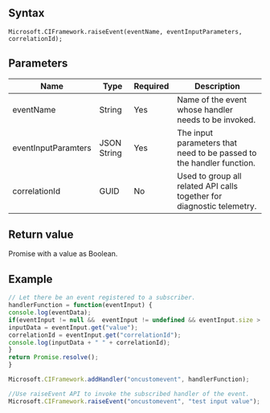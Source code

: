 ## Syntax

`Microsoft.CIFramework.raiseEvent(eventName, eventInputParameters, correlationId);`

## Parameters

| Name                 | Type   | Required | Description    |
|------                |------  |----------|-------------   |
| eventName            | String | Yes      | Name of the event whose handler needs to be invoked. |
| eventInputParamters  | JSON String | Yes      | The input parameters that need to be passed to the handler function. |
| correlationId        | GUID   | No       |  Used to group all related API calls together for diagnostic telemetry.  |

## Return value

Promise with a value as Boolean.

## Example

```JavaScript
// Let there be an event registered to a subscriber.
handlerFunction = function(eventInput) {
console.log(eventData);
if(eventInput != null &&  eventInput != undefined && eventInput.size > 0) {
inputData = eventInput.get("value");
correlationId = eventInput.get("correlationId");
console.log(inputData + " " + correlationId);
}
return Promise.resolve();
}

Microsoft.CIFramework.addHandler("oncustomevent", handlerFunction);

//Use raiseEvent API to invoke the subscribed handler of the event.
Microsoft.CIFramework.raiseEvent("oncustomevent", "test input value");
```
